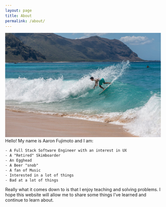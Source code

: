 ```yaml
---
layout: page
title: About
permalink: /about/
---
```

![Skimboarding](/assets/images/landing/yokes_turn.jpg)
Hello! My name is Aaron Fujimoto and I am:
```
- A Full Stack Software Engineer with an interest in UX
- A "Retired" Skimboarder
- An Egghead
- A Beer "snob"
- A fan of Music
- Interested in a lot of things
- Bad at a lot of things
```

Really what it comes down to is that I enjoy teaching and solving problems.
I hope this website will allow me to share some things I've learned and continue
to learn about.
